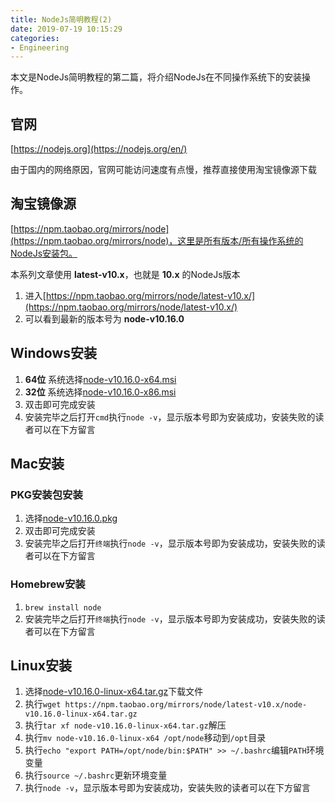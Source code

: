 ```yaml
---
title: NodeJs简明教程(2)
date: 2019-07-19 10:15:29
categories:
- Engineering
---
```


本文是NodeJs简明教程的第二篇，将介绍NodeJs在不同操作系统下的安装操作。

## 官网

[https://nodejs.org](https://nodejs.org/en/)

由于国内的网络原因，官网可能访问速度有点慢，推荐直接使用淘宝镜像源下载

## 淘宝镜像源

[https://npm.taobao.org/mirrors/node](https://npm.taobao.org/mirrors/node)，这里是所有版本/所有操作系统的NodeJs安装包。

本系列文章使用 **latest-v10.x**，也就是 **10.x** 的NodeJs版本

1. 进入[https://npm.taobao.org/mirrors/node/latest-v10.x/](https://npm.taobao.org/mirrors/node/latest-v10.x/)
2. 可以看到最新的版本号为 **node-v10.16.0**

## Windows安装

1. **64位** 系统选择[node-v10.16.0-x64.msi](https://npm.taobao.org/mirrors/node/latest-v10.x/node-v10.16.0-x64.msi)
2. **32位** 系统选择[node-v10.16.0-x86.msi](https://npm.taobao.org/mirrors/node/latest-v10.x/node-v10.16.0-x86.msi)
3. 双击即可完成安装
4. 安装完毕之后打开`cmd`执行`node -v`，显示版本号即为安装成功，安装失败的读者可以在下方留言

## Mac安装

### PKG安装包安装

1. 选择[node-v10.16.0.pkg](https://npm.taobao.org/mirrors/node/latest-v10.x/node-v10.16.0.pkg)
2. 双击即可完成安装
3. 安装完毕之后打开`终端`执行`node -v`，显示版本号即为安装成功，安装失败的读者可以在下方留言

### Homebrew安装

1. `brew install node`
2. 安装完毕之后打开`终端`执行`node -v`，显示版本号即为安装成功，安装失败的读者可以在下方留言

## Linux安装

1. 选择[node-v10.16.0-linux-x64.tar.gz](https://npm.taobao.org/mirrors/node/latest-v10.x/node-v10.16.0-linux-x64.tar.gz)下载文件
2. 执行`wget https://npm.taobao.org/mirrors/node/latest-v10.x/node-v10.16.0-linux-x64.tar.gz`
3. 执行`tar xf node-v10.16.0-linux-x64.tar.gz`解压
4. 执行`mv node-v10.16.0-linux-x64 /opt/node`移动到`/opt`目录
5. 执行`echo "export PATH=/opt/node/bin:$PATH" >> ~/.bashrc`编辑`PATH`环境变量
6. 执行`source ~/.bashrc`更新环境变量
7. 执行`node -v`，显示版本号即为安装成功，安装失败的读者可以在下方留言
